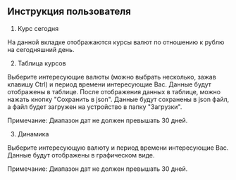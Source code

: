 ## Инструкция пользователя

1. Курс сегодня

На данной вкладке отображаются курсы валют по отношению к рублю на сегодняшний день.

2. Таблица курсов

Выберите интересующие валюты (можно выбрать несколько, зажав клавишу Ctrl) и период времени интересующие Вас. Данные будут отображены в таблице.
После отображения данных в таблице, можно нажать кнопку "Сохранить в json". Данные будут сохранены в json файл, а файл будет загружен на устройство в папку "Загрузки".

Примечание: Диапазон дат не должен превышать 30 дней.

3. Динамика

Выберите интересующую валюту и период времени интересующие Вас. Данные будут отображены в графическом виде.

Примечание: Диапазон дат не должен превышать 30 дней.
